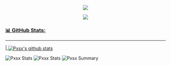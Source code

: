 <p align="center">
<a href="https://pxsx.de">
<img src="https://lanyard.cnrad.dev/api/971788346072399932"
</a>
</p>

<p align="center">
<a href="https://pxsx.de">
<img src="https://spotify-github-profile.vercel.app/api/view.svg?uid=pasirocketleague&cover_image=true&theme=default&show_offline=false&background_color=141321&interchange=true&bar_color=f5f5f5&bar_color_cover=true"
</a>
</p>


### 📊 GitHub Stats:
---
| <a href="Pxsx Github Stats"><img align="center" src="https://github-readme-stats.vercel.app/api?username=pxsx&show_icons=true&include_all_commits=true&theme=buefy&hide_border=true" alt="Pxsx's github stats" /></a>
  
![Pxsx Stats](https://github-profile-summary-cards.vercel.app/api/cards/repos-per-language?username=pxsx&theme=2077)
![Pxsx Stats](https://github-profile-summary-cards.vercel.app/api/cards/most-commit-language?username=pxsx&theme=2077)
![Pxsx Summary](https://github-profile-summary-cards.vercel.app/api/cards/profile-details?username=pxsx&theme=2077)
